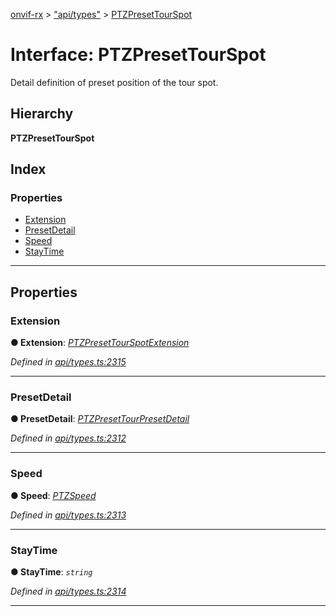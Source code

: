 [onvif-rx](../README.md) > ["api/types"](../modules/_api_types_.md) > [PTZPresetTourSpot](../interfaces/_api_types_.ptzpresettourspot.md)

# Interface: PTZPresetTourSpot

Detail definition of preset position of the tour spot.

## Hierarchy

**PTZPresetTourSpot**

## Index

### Properties

* [Extension](_api_types_.ptzpresettourspot.md#extension)
* [PresetDetail](_api_types_.ptzpresettourspot.md#presetdetail)
* [Speed](_api_types_.ptzpresettourspot.md#speed)
* [StayTime](_api_types_.ptzpresettourspot.md#staytime)

---

## Properties

<a id="extension"></a>

###  Extension

**● Extension**: *[PTZPresetTourSpotExtension](_api_types_.ptzpresettourspotextension.md)*

*Defined in [api/types.ts:2315](https://github.com/patrickmichalina/onvif-rx/blob/1596479/src/api/types.ts#L2315)*

___
<a id="presetdetail"></a>

###  PresetDetail

**● PresetDetail**: *[PTZPresetTourPresetDetail](_api_types_.ptzpresettourpresetdetail.md)*

*Defined in [api/types.ts:2312](https://github.com/patrickmichalina/onvif-rx/blob/1596479/src/api/types.ts#L2312)*

___
<a id="speed"></a>

###  Speed

**● Speed**: *[PTZSpeed](_api_types_.ptzspeed.md)*

*Defined in [api/types.ts:2313](https://github.com/patrickmichalina/onvif-rx/blob/1596479/src/api/types.ts#L2313)*

___
<a id="staytime"></a>

###  StayTime

**● StayTime**: *`string`*

*Defined in [api/types.ts:2314](https://github.com/patrickmichalina/onvif-rx/blob/1596479/src/api/types.ts#L2314)*

___

